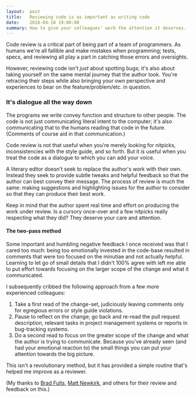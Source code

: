 ```yaml
---
layout:  post
title:   Reviewing code is as important as writing code
date:    2016-04-18 19:00:00
summary: How to give your colleagues' work the attention it deserves.
---
```


Code review is a critical part of being part of a team of programmers. As humans we're all fallible and make mistakes when programming; tests, specs, and reviewing all play a part in catching those errors and oversights.

However, reviewing code isn't *just* about spotting bugs; it's also about taking yourself on the same mental journey that the author took. You're retracing their steps while also bringing your own perspective and experiences to bear on the feature/problem/etc. in question.

### It's dialogue all the way down

The programs we write convey function and structure to other people. The code is not just communicating literal intent to the computer; it's also communicating that to the humans reading that code in the future. (Comments of course aid in that communication.)

Code review is not that useful when you're merely looking for nitpicks, inconsistencies with the style guide, and so forth. But it *is* useful when you treat the code as a dialogue to which you can add your voice.

A literary editor doesn't seek to replace the author's work with their own. Instead they seek to provide subtle tweaks and helpful feedback so that the author can best convey their message. The process of review is much the same: making suggestions and highlighting issues for the author to consider so that they can produce their best work.

Keep in mind that the author spent real time and effort on producing the work under review. Is a cursory once-over and a few nitpicks really respecting what they did? They deserve your care and attention.

#### The two-pass method

Some important and humbling negative feedback I once received was that I cared too much: being too emotionally invested in the code-base resulted in comments that were too focused on the minutiae and not actually helpful. Learning to let go of small details that I didn't 100% agree with left me able to put effort towards focusing on the larger scope of the change and what it communicated.

I subsequently cribbed the following approach from a few more experienced colleagues:

1. Take a first read of the change-set, judiciously leaving comments only for egregious errors or style guide violations.
2. Pause to reflect on the change; go back and re-read the pull request description, relevant tasks in project management systems or reports in bug-tracking systems.
3. Do a second read to focus on the greater scope of the change and what the author is trying to communicate. Because you've already seen (and had your emotional reaction to) the small things you can put your attention towards the big picture.

This isn't a revolutionary method, but it has provided a simple routine that's helped me improve as a reviewer.

(My thanks to [Brad Fults](https://bradfults.com/), [Matt Newkirk](https://matthewnewkirk.com/), and others for their review and feedback on this.)
